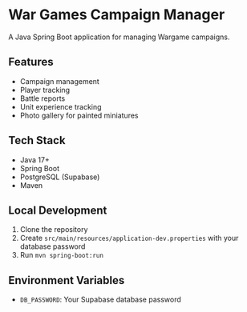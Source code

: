 # War Games Campaign Manager

A Java Spring Boot application for managing Wargame campaigns.

## Features
- Campaign management
- Player tracking
- Battle reports
- Unit experience tracking
- Photo gallery for painted miniatures

## Tech Stack
- Java 17+
- Spring Boot
- PostgreSQL (Supabase)
- Maven

## Local Development

1. Clone the repository
2. Create `src/main/resources/application-dev.properties` with your database password
3. Run `mvn spring-boot:run`

## Environment Variables
- `DB_PASSWORD`: Your Supabase database password
